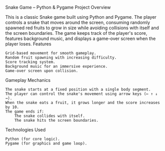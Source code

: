 Snake Game – Python & Pygame
Project Overview

This is a classic Snake game built using Python and Pygame. The player controls a snake that moves around the screen, consuming randomly spawned red fruits to grow in size while avoiding collisions with itself and the screen boundaries. The game keeps track of the player's score, features background music, and displays a game-over screen when the player loses.
Features

    Grid-based movement for smooth gameplay.
    Random fruit spawning with increasing difficulty.
    Score tracking system.
    Background music for an immersive experience.
    Game-over screen upon collision.

Gameplay Mechanics

    The snake starts at a fixed position with a single body segment.
    The player can control the snake's movement using arrow keys (← ↑ ↓ →).
    When the snake eats a fruit, it grows longer and the score increases by 10.
    The game ends if:
        The snake collides with itself.
        The snake hits the screen boundaries.

Technologies Used

    Python (for core logic).
    Pygame (for graphics and game loop).
